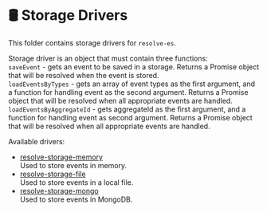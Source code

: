 # **:oil_drum: Storage Drivers**
This folder contains storage drivers for `resolve-es`.

Storage driver is an object that must contain three functions:  
`saveEvent` - gets an event to be saved in a storage. Returns a Promise object that will be resolved when the event is stored.  
`loadEventsByTypes` - gets an array of event types as the first argument, and a function for handling event as the second argument. Returns a Promise object that will be resolved when all appropriate events are handled.  
`loadEventsByAggregateId` - gets aggregateId as the first argument, and a function for handling event as second argument. Returns a Promise object that will be resolved when all appropriate events are handled.

Available drivers:
* [resolve-storage-memory](https://github.com/reimagined/resolve/tree/master/packages/storage-drivers/resolve-storage-memory)  
	Used to store events in memory.
* [resolve-storage-file](https://github.com/reimagined/resolve/tree/master/packages/storage-drivers/resolve-storage-file)  
	Used to store events in a local file.
* [resolve-storage-mongo](https://github.com/reimagined/resolve/tree/master/packages/storage-drivers/resolve-storage-mongo)  
	Used to store events in MongoDB.
